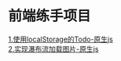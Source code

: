 前端练手项目
===
[1.使用localStorage的Todo-原生js](https://github.com/Askorter/WebPractice/tree/master/todo-local)  
[2.实现瀑布流加载图片-原生js](https://github.com/Askorter/WebPractice/tree/master/waterfall)

